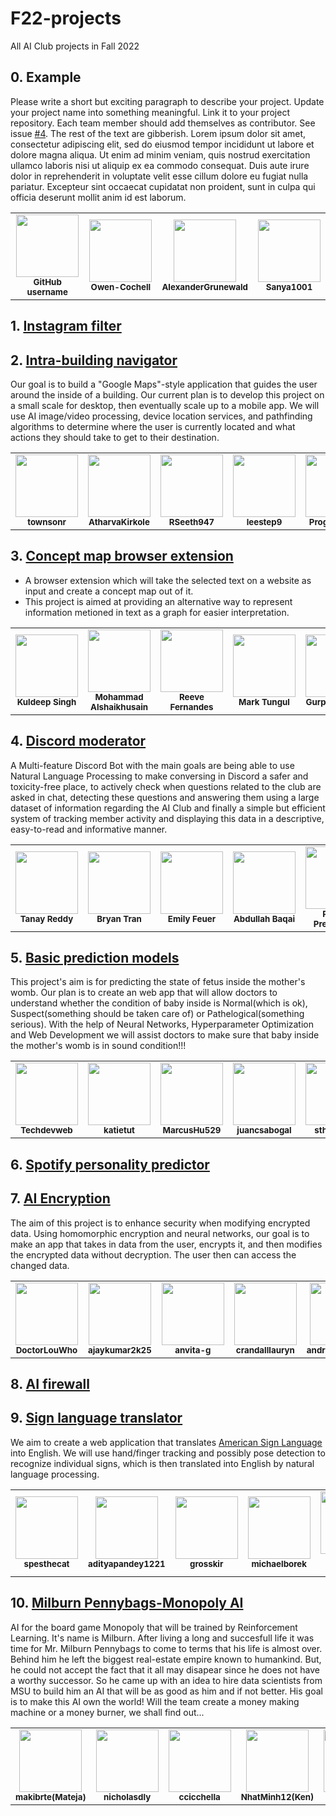 # F22-projects
All AI Club projects in Fall 2022

## 0. Example

Please write a short but exciting paragraph to describe your project. Update your project name into something meaningful. Link it to your project repository. Each team member should add themselves as contributor. See issue [#4](https://github.com/MSU-AI/F22-projects/issues/4). The rest of the text are gibberish. Lorem ipsum dolor sit amet, consectetur adipiscing elit, sed do eiusmod tempor incididunt ut labore et dolore magna aliqua. Ut enim ad minim veniam, quis nostrud exercitation ullamco laboris nisi ut aliquip ex ea commodo consequat. Duis aute irure dolor in reprehenderit in voluptate velit esse cillum dolore eu fugiat nulla pariatur. Excepteur sint occaecat cupidatat non proident, sunt in culpa qui officia deserunt mollit anim id est laborum.

<table>
  <tbody>
    <tr>
      <td align="center">
        <a href="https://github.com/features/copilot">
        <img src="https://github.githubassets.com/images/modules/site/copilot/copilot.png" width="100px;">
        </a><br/>
        <small><b>GitHub username</b></small>
      </td>
      <td align="center">
        <a href="https://github.com/Owen-Cochell">
        <img src="https://avatars.githubusercontent.com/u/28907989?v=4" width="100px;">
        </a><br/>
        <small><b>Owen-Cochell</b></small>
      </td>
      <td align="center">
        <a href="https://github.com/AlexanderGrunewald">
        <img src="https://avatars.githubusercontent.com/u/97201153?v=4" width="100px;"/>
        </a><br/>
        <small><b>AlexanderGrunewald</b></small>
      </td>
      <td align="center">
        <a href="https://github.com/Sanya1001">
        <img src="https://avatars.githubusercontent.com/u/85473792?v=4" width="100px;"/>
        </a><br/>
        <small><b>Sanya1001</b></small>
      </td>
    </tr>
  </tbody>
</table>

## 1. [Instagram filter](#)

## 2. [Intra-building navigator](https://github.com/MSU-AI/IntraBuildingNavigator)
Our goal is to build a "Google Maps"-style application that guides the user around the inside of a building. Our current plan is to develop this project on a small scale for desktop, then eventually scale up to a mobile app. We will use AI image/video processing, device location services, and pathfinding algorithms to determine where the user is currently located and what actions they should take to get to their destination.

<table>
  <tbody>
    <tr>
      <td align="center">
        <a href="https://github.com/townsonr">
        <img src="https://avatars.githubusercontent.com/u/73606631?v=4" width="100px;">
        </a><br/>
        <small><b>townsonr</b></small>
      </td>
      <td align="center">
        <a href="https://github.com/AtharvaKirkole">
        <img src="https://avatars.githubusercontent.com/u/86716884?v=4" width="100px;">
        </a><br/>
        <small><b>AtharvaKirkole</b></small>
      </td>
      <td align="center">
        <a href="https://github.com/RSeeth947">
        <img src="https://avatars.githubusercontent.com/u/67927758?v=4" width="100px;">
        </a><br/>
        <small><b>RSeeth947</b></small>
      </td>
      <td align="center">
        <a href="https://github.com/leestep9">
        <img src="https://avatars.githubusercontent.com/u/46537881?v=4" width="100px;">
        </a><br/>
        <small><b>leestep9</b></small>
      </td>
      <td align="center">
        <a href="https://github.com/ProgramRush">
        <img src="https://avatars.githubusercontent.com/u/87960843?v=4" width="100px;">
        </a><br/>
        <small><b>ProgramRush</b></small>
      </td>
      <td align="center">
        <a href="https://github.com/mwaleeed">
        <img src="https://avatars.githubusercontent.com/u/88088085?v=4" width="100px;">
        </a><br/>
        <small><b>mwaleeed</b></small>
      </td>
      <td align="center">
        <a href="https://github.com/tegascott">
        <img src="https://avatars.githubusercontent.com/u/109388061?v=4" width="100px;">
        </a><br/>
        <small><b>tegascott</b></small>
      </td>
    </tr>
  </tbody>
</table>

## 3. [Concept map browser extension](#)
- A browser extension which will take the selected text on a website as input and create a concept map out of it.
- This project is aimed at providing an alternative way to represent information metioned in text as a graph for easier
interpretation.

<table>
  <tbody>
    <tr>
      <td align="center">
        <a href="https://github.com/kuldeep7688">
        <img src="https://avatars.githubusercontent.com/u/10415481?v=4" width="100px;">
        </a><br/>
        <small><b>Kuldeep Singh</b></small>
      </td>
      <td align="center">
        <a href="https://github.com/MAlshaik">
        <img src="https://avatars.githubusercontent.com/u/56054023?v=4" width="100px;"/>
        </a><br/>
        <small><b>Mohammad Alshaikhusain</b></small>
      </td>
      <td align="center">
        <a href="https://github.com/ReeveFernandes">
        <img src="https://avatars.githubusercontent.com/u/92554845?v=4" width="100px;"/>
        </a><br/>
        <small><b>Reeve Fernandes</b></small>
      </td>
      <td align="center">
        <a href="https://github.com/forwvss">
        <img src="https://avatars.githubusercontent.com/u/97998845?v=4" width="100px;"/>
        </a><br/>
        <small><b>Mark Tungul</b></small>
      </td>
      <td align="center">
        <a href="https://github.com/gSingh-debug">
        <img src="https://avatars.githubusercontent.com/u/108957502?v=4" width="100px;"/>
        </a><br/>
        <small><b>Gurpreet Singh</b></small>
      </td>
      <td align="center">
        <a href="https://github.com/yellowmellow22">
        <img src="https://avatars.githubusercontent.com/u/112713212?v=4" width="100px;"/>
        </a><br/>
        <small><b>Michael Plante</b></small>
      </td>
      <td align="center">
        <a href="https://github.com/arael34">
        <img src="https://avatars.githubusercontent.com/u/94145174?v=4" width="100px;"/>
        </a><br/>
        <small><b>Jonas Groening</b></small>
      </td>
    </tr>
  </tbody>
</table>

## 4. [Discord moderator](https://github.com/MSU-AI/DiscordModeratorBot)
A Multi-feature Discord Bot with the main goals are being able to use Natural Language Processing to make conversing in Discord a safer and toxicity-free place, to actively check when questions related to the club are asked in chat, detecting these questions and answering them using a large dataset of information regarding the AI Club and finally a simple but efficient system of tracking member activity and displaying this data in a descriptive, easy-to-read and informative manner.

<table>
  <tbody>
    <tr>
      <td align="center">
        <a href="https://github.com/Tanakiin">
        <img src="https://avatars.githubusercontent.com/u/64032384?v=4\Attempt5.png" width="100px;">
        </a><br/>
        <small><b>Tanay Reddy</b></small>
      </td>
       <td align="center">
        <a href="https://github.com/brytran">
        <img src="https://avatars.githubusercontent.com/u/98930713?v=4" width="100px;">
        </a><br/>
        <small><b>Bryan Tran</b></small>
      </td>
     <td align="center">
      <a href="https://github.com/emilyfeuer">
      <img src="https://avatars.githubusercontent.com/u/20713673?v=4", width="100px;">
      </a><br/>
      <small><b>Emily Feuer</b></small>
     </td>
     <td align="center">
        <a href="https://github.com/XtremeBuild">
        <img src="https://avatars.githubusercontent.com/u/87911342?v=4" width="100px;">
        </a><br/>
        <small><b>Abdullah Baqai</b></small>
      </td>
      <td align="center">
        <a href="https://github.com/PranavPremchand">
        <img src="https://avatars.githubusercontent.com/u/102814907?v=4" width="100px;">
        </a><br/>
        <small><b>Pranav Premchand</b></small>
      </td>
      <td align="center">
        <a href="https://github.com/spulvender">
        <img src="https://avatars.githubusercontent.com/u/29869792?v=4" width="100px;">
        </a><br/>
        <small><b>Sudhanva Pulvender</b></small>
      </td>
      </td>
      <td align="center">
        <a href="https://github.com/tanmay-sketch">
        <img src="https://avatars.githubusercontent.com/u/56361307?v=4" width="100px;">
        </a><br/>
        <small><b>Tanmay Grandhisiri</b></small>
      </td>
    </tr>
   </tbody>
</table>

## 5. [Basic prediction models](https://github.com/MSU-AI/Fetal-Sate-Predictor)
This project's aim is for predicting the state of fetus inside the mother's womb. Our plan is to create an web app that will allow doctors to understand whether the condition of baby inside is Normal(which is ok), Suspect(something should be taken care of) or Pathelogical(something serious). With the help of Neural Networks, Hyperparameter Optimization and Web Development we will assist doctors to make sure that baby inside the mother's womb is in sound condition!!! 

<table>
  <tbody>
    <tr>
      <td align="center">
        <a href="https://github.com/Techdevweb">
        <img src="https://avatars.githubusercontent.com/u/66744996?v=4" width="100px;">
        </a><br/>
        <small><b>Techdevweb</b></small>
      </td>
      <td align="center">
        <a href="https://github.com/katietut">
        <img src="https://avatars.githubusercontent.com/u/115242194?v=4" width="100px;">
        </a><br/>
        <small><b>katietut</b></small>
      </td>
      <td align="center">
        <a href="https://github.com/MarcusHu529">
        <img src="https://avatars.githubusercontent.com/u/114897364?v=4" width="100px;">
        </a><br/>
        <small><b>MarcusHu529</b></small>
      </td>
      <td align="center">
        <a href="https://github.com/juancsabogal">
        <img src="https://avatars.githubusercontent.com/u/114792472?v=4" width="100px;">
        </a><br/>
        <small><b>juancsabogal</b></small>
      </td>
      <td align="center">
        <a href="https://github.com/sthuy9804">
        <img src="https://avatars.githubusercontent.com/u/114836703?v=4" width="100px;">
        </a><br/>
        <small><b>sthuy9804</b></small>
      </td>
      <td align="center">
        <a href="https://github.com/KoyaS">
        <img src="https://avatars.githubusercontent.com/u/39803522?v=4" width="100px;">
        </a><br/>
        <small><b>KoyaS</b></small>
      </td>
      <td align="center">
        <a href="https://github.com/Goob16">
        <img src="https://avatars.githubusercontent.com/u/114874289?v=4" width="100px;">
        </a><br/>
        <small><b>Goob16</b></small>
      </td>
    </tr>
  </tbody>
</table>



## 6. [Spotify personality predictor](#)

## 7. [AI Encryption](https://github.com/MSU-AI/NikaProject)
The aim of this project is to enhance security when modifying encrypted data. Using homomorphic encryption and neural networks, our goal is to make an app that takes in data from the user, encrypts it, and then modifies the encrypted data without decryption. The user then can access the changed data.
<table>
  <tbody>
    <tr>
      <td align="center">
        <a href="https://github.com/DoctorLouWho">
        <img src="https://avatars.githubusercontent.com/u/113136906?v=4" width="100px;">
        </a><br/>
        <small><b>DoctorLouWho</b></small>
      </td>
      <td align="center">
        <a href="https://github.com/ajaykumar2k25">
        <img src="https://avatars.githubusercontent.com/u/96953471?v=4" width="100px;">
        </a><br/>
        <small><b>ajaykumar2k25</b></small>
      </td>
      <td align="center">
        <a href="https://github.com/anvita-g">
        <img src="https://avatars.githubusercontent.com/u/75912590?v=4" width="100px;">
        </a><br/>
        <small><b>anvita-g</b></small>
      </td>
      <td align="center">
        <a href="https://github.com/crandalllauryn">
        <img src="https://avatars.githubusercontent.com/u/65569546?v=4" width="100px;">
        </a><br/>
        <small><b>crandalllauryn</b></small>
      </td>
      <td align="center">
        <a href="https://github.com/andrewchiu1203">
        <img src="https://avatars.githubusercontent.com/u/81220384?v=4" width="100px;">
        </a><br/>
        <small><b>andrewchiu1203</b></small>
      </td>
      <td align="center">
        <a href="https://github.com/haniyyasurayya">
        <img src="https://avatars.githubusercontent.com/u/114824386?v=4" width="100px;">
        </a><br/>
        <small><b>haniyyasurayya</b></small>
      </td>
      <td align="center">
        <a href="https://github.com/Scarcedust">
        <img src="https://avatars.githubusercontent.com/u/113730916?v=4" width="100px;">
        </a><br/>
        <small><b>Scarcedust</b></small>
      </td>
    </tr>
  </tbody>
</table>

## 8. [AI firewall](#)

## 9. [Sign language translator](https://github.com/MSU-AI/SignLanguageTranslator)
We aim to create a web application that translates [American Sign Language](https://en.wikipedia.org/wiki/American_Sign_Language) into English. We will use hand/finger tracking and possibly pose detection to recognize individual signs, which is then translated into English by natural language processing.
<table>
  <tbody>
    <tr>
      <td align="center">
        <a href="https://github.com/spesthecat">
        <img src="https://avatars.githubusercontent.com/u/44417854?v=4" width="100px;">
        </a><br/>
        <small><b>spesthecat</b></small>
      </td>
      <td align="center">
        <a href="https://github.com/adityapandey1221">
        <img src="https://avatars.githubusercontent.com/u/38134535?v=4" width="100px;">
        </a><br/>
        <small><b>adityapandey1221</b></small>
      </td>
      <td align="center">
        <a href="https://github.com/grosskir">
        <img src="https://avatars.githubusercontent.com/u/63125421?v=4" width="100px;">
        </a><br/>
        <small><b>grosskir</b></small>
      </td>
      <td align="center">
        <a href="https://github.com/michaelborek">
        <img src="https://avatars.githubusercontent.com/u/67952069?v=4" width="100px;">
        </a><br/>
        <small><b>michaelborek</b></small>
      </td>
      <td align="center">
        <a href="https://github.com/Johnx69">
        <img src="https://avatars.githubusercontent.com/u/93436870?v=4" width="100px;">
        </a><br/>
        <small><b>Dao Hoang Anh</b></small>
      </td>
      <td align="center">
        <a href="https://github.com/langerno">
        <img src="https://avatars.githubusercontent.com/u/112980271?v=4" width="100px;">
        </a><br/>
        <small><b>langerno</b></small>
      </td>
      <td align="center">
        <a href="https://github.com/npaigalikar">
        <img src="https://avatars.githubusercontent.com/u/114792236?v=4" width="100px;">
        </a><br/>
        <small><b>npaigalikar</b></small>
      </td>
    </tr>
  </tbody>
</table>

## 10. [Milburn Pennybags-Monopoly AI](https://github.com/MSU-AI/milburn-monopoly-ai)
AI for the board game Monopoly that will be trained by Reinforcement Learning. It's name is Milburn. After living a long and succesfull life it was time for Mr. Milburn Pennybags to come to terms that his life is almost over. Behind him he left the biggest real-estate empire known to humankind. But, he could not accept the fact that it all may disapear since he does not have a worthy successor. So he came up with an idea to hire data scientists from MSU to build him an AI that will be as good as him and if not better. His goal is to make this AI own the world! Will the team create a money making machine or a money burner, we shall find out...
<table>
  <tbody>
    <tr>
      <td align="center">
        <a href="https://github.com/makibrte">
        <img src="https://avatars.githubusercontent.com/u/113369108?v=4" width="100px;"/>
        </a><br/>
        <small><b>makibrte(Mateja)</b></small>
      </td>
      <td align="center">
        <a href="https://github.com/nicholasdly">
        <img src="https://avatars.githubusercontent.com/u/61239473?v=4" width="100px;"/>
        </a><br/>
        <small><b>nicholasdly</b></small>
         </td>
      <td align="center">
        <a href="https://github.com/ccicchella">
        <img src="https://avatars.githubusercontent.com/u/107056988?v=4" width="100px;"/>
        </a><br/>
        <small><b>ccicchella</b></small>
      </td>
      <td align="center">
        <a href="https://github.com/NhatMinh12">
        <img src="https://avatars.githubusercontent.com/u/74853310?v=4" width="100px;"/>
        </a><br/>
        <small><b>NhatMinh12(Ken)</b></small>
      </td>
      <td align="center">
        <a href="https://github.com/RyanFilipiak">
        <img src="https://avatars.githubusercontent.com/u/114832068?v=4" width="100px;"/>
        </a><br/>
        <small><b>RyanFilipiak</b></small>
      </td>
      </tr>
  </tbody>
</table>

